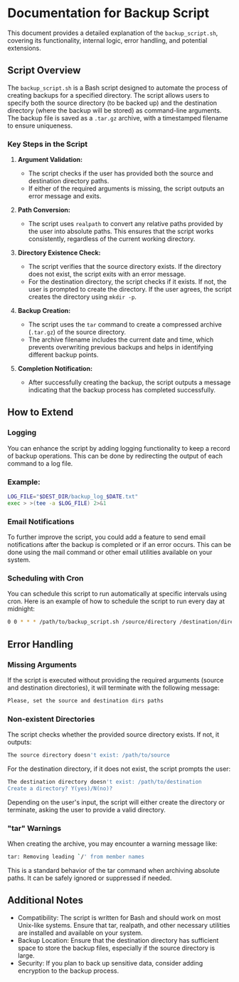 # Documentation for Backup Script

This document provides a detailed explanation of the `backup_script.sh`, covering its functionality, internal logic, error handling, and potential extensions.

## Script Overview

The `backup_script.sh` is a Bash script designed to automate the process of creating backups for a specified directory. The script allows users to specify both the source directory (to be backed up) and the destination directory (where the backup will be stored) as command-line arguments. The backup file is saved as a `.tar.gz` archive, with a timestamped filename to ensure uniqueness.

### Key Steps in the Script

1. **Argument Validation:**
   - The script checks if the user has provided both the source and destination directory paths.
   - If either of the required arguments is missing, the script outputs an error message and exits.

2. **Path Conversion:**
   - The script uses `realpath` to convert any relative paths provided by the user into absolute paths. This ensures that the script works consistently, regardless of the current working directory.

3. **Directory Existence Check:**
   - The script verifies that the source directory exists. If the directory does not exist, the script exits with an error message.
   - For the destination directory, the script checks if it exists. If not, the user is prompted to create the directory. If the user agrees, the script creates the directory using `mkdir -p`.

4. **Backup Creation:**
   - The script uses the `tar` command to create a compressed archive (`.tar.gz`) of the source directory.
   - The archive filename includes the current date and time, which prevents overwriting previous backups and helps in identifying different backup points.

5. **Completion Notification:**
   - After successfully creating the backup, the script outputs a message indicating that the backup process has completed successfully.

## How to Extend

### Logging

You can enhance the script by adding logging functionality to keep a record of backup operations. This can be done by redirecting the output of each command to a log file.

### Example:

```bash
LOG_FILE="$DEST_DIR/backup_log_$DATE.txt"
exec > >(tee -a $LOG_FILE) 2>&1
```

### Email Notifications
To further improve the script, you could add a feature to send email notifications after the backup is completed or if an error occurs. This can be done using the mail command or other email utilities available on your system.

### Scheduling with Cron
You can schedule this script to run automatically at specific intervals using cron. Here is an example of how to schedule the script to run every day at midnight:
```bash
0 0 * * * /path/to/backup_script.sh /source/directory /destination/directory
```

## Error Handling
### Missing Arguments
If the script is executed without providing the required arguments (source and destination directories), it will terminate with the following message:
```bash
Please, set the source and destination dirs paths
```

### Non-existent Directories
The script checks whether the provided source directory exists. If not, it outputs:
```bash
The source directory doesn't exist: /path/to/source
```

For the destination directory, if it does not exist, the script prompts the user:
```bash
The destination directory doesn't exist: /path/to/destination
Create a directory? Y(yes)/N(no)?
```

Depending on the user's input, the script will either create the directory or terminate, asking the user to provide a valid directory.

### "tar" Warnings
When creating the archive, you may encounter a warning message like:
```bash
tar: Removing leading `/' from member names
```

This is a standard behavior of the tar command when archiving absolute paths. It can be safely ignored or suppressed if needed.

## Additional Notes
* Compatibility: The script is written for Bash and should work on most Unix-like systems. Ensure that tar, realpath, and other necessary utilities are installed and available on your system.
* Backup Location: Ensure that the destination directory has sufficient space to store the backup files, especially if the source directory is large.
* Security: If you plan to back up sensitive data, consider adding encryption to the backup process.
